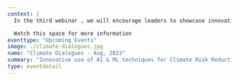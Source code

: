 ```yaml
--- 
context: |
  In the third webinar , we will encourage leaders to showcase innovative use-cases of various AI & ML techniques for vulnerability assessment, climate preparedness and disaster risk reduction in Asia.

  Watch this space for more information
eventtype: "Upcoming Events"
image: ./climate-dialogues.jpg
name: "Climate Dialogues - Aug, 2023"
summary: "Innovative use of AI & ML techniques for Climate Risk Reduction"
type: eventdetail
---
```

